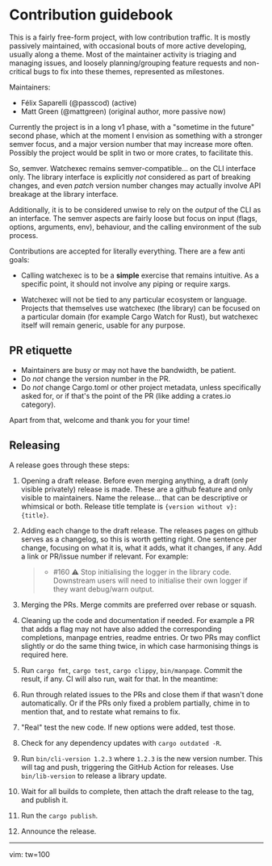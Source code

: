 # Contribution guidebook


This is a fairly free-form project, with low contribution traffic. It is mostly passively
maintained, with occasional bouts of more active developing, usually along a theme. Most of the
maintainer activity is triaging and managing issues, and loosely planning/grouping feature requests
and non-critical bugs to fix into these themes, represented as milestones.

Maintainers:

- Félix Saparelli (@passcod) (active)
- Matt Green (@mattgreen) (original author, more passive now)

Currently the project is in a long v1 phase, with a "sometime in the future" second phase, which at
the moment I envision as something with a stronger semver focus, and a major version number that may
increase more often. Possibly the project would be split in two or more crates, to facilitate this.

So, semver. Watchexec remains semver-compatible... on the CLI interface only. The library interface
is explicitly _not_ considered as part of breaking changes, and even _patch_ version number changes
may actually involve API breakage at the library interface.

Additionally, it is to be considered unwise to rely on the _output_ of the CLI as an interface. The
semver aspects are fairly loose but focus on input (flags, options, arguments, env), behaviour, and
the calling environment of the sub process.

Contributions are accepted for literally everything. There are a few anti goals:

- Calling watchexec is to be a **simple** exercise that remains intuitive. As a specific point, it
  should not involve any piping or require xargs.

- Watchexec will not be tied to any particular ecosystem or language. Projects that themselves use
  watchexec (the library) can be focused on a particular domain (for example Cargo Watch for Rust),
  but watchexec itself will remain generic, usable for any purpose.


## PR etiquette

- Maintainers are busy or may not have the bandwidth, be patient.
- Do _not_ change the version number in the PR.
- Do _not_ change Cargo.toml or other project metadata, unless specifically asked for, or if that's
  the point of the PR (like adding a crates.io category).

Apart from that, welcome and thank you for your time!


## Releasing

A release goes through these steps:

1. Opening a draft release. Before even merging anything, a draft (only visible privately) release
   is made. These are a github feature and only visible to maintainers. Name the release... that can
   be descriptive or whimsical or both. Release title template is `{version without v}: {title}`.

2. Adding each change to the draft release. The releases pages on github serves as a changelog, so
   this is worth getting right. One sentence per change, focusing on what it is, what it adds, what
   it changes, if any. Add a link or PR/issue number if relevant. For example:

   > - #160 :warning: Stop initialising the logger in the library code. Downstream users will need
   >   to initialise their own logger if they want debug/warn output.

3. Merging the PRs. Merge commits are preferred over rebase or squash.

4. Cleaning up the code and documentation if needed. For example a PR that adds a flag may not have
   also added the corresponding completions, manpage entries, readme entries. Or two PRs may
   conflict slightly or do the same thing twice, in which case harmonising things is required here.

5. Run `cargo fmt`, `cargo test`, `cargo clippy`, `bin/manpage`. Commit the result, if any.
   CI will also run, wait for that. In the meantime:

6. Run through related issues to the PRs and close them if that wasn't done automatically. Or if the
   PRs only fixed a problem partially, chime in to mention that, and to restate what remains to fix.

7. "Real" test the new code. If new options were added, test those.

8. Check for any dependency updates with `cargo outdated -R`.

9. Run `bin/cli-version 1.2.3` where `1.2.3` is the new version number. This will tag and push,
   triggering the GitHub Action for releases. Use `bin/lib-version` to release a library update.

10. Wait for all builds to complete, then attach the draft release to the tag, and publish it.

11. Run the `cargo publish`.

12. Announce the release.

---
vim: tw=100

